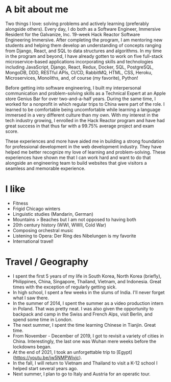 
# A bit about me

Two things I love: solving problems and actively learning (preferably alongside others). Every day, I do both as a Software Engineer, Immersive Resident for the Galvanize, Inc. 19-week Hack Reactor Software Engineering Immersive. After completing the program, I am mentoring new students and helping them develop an understanding of concepts ranging from Django, React, and SQL to data structures and algorithms. In my time in the program and beyond, I have already gotten to work on five full-stack microservice-based applications incorporating skills and technologies including JavaScript, Django, React, Redux, Docker, SQL, PostgreSQL, MongoDB, DDD, RESTful APIs, CI/CD, RabbitMQ, HTML, CSS, Heroku, Microservices, Monoliths, and, of course (my favorite), Python!

Before getting into software engineering, I built my interpersonal communication and problem-solving skills as a Technical Expert at an Apple store Genius Bar for over two-and-a-half years. During the same time, I worked for a nonprofit in which regular trips to China were part of the role. I learned to be comfortable being uncomfortable while learning a language immersed in a very different culture than my own. With my interest in the tech industry growing, I enrolled in the Hack Reactor program and have had great success in that thus far with a 99.75% average project and exam score.

These experiences and more have aided me in building a strong foundation for professional development in the web development industry. They have helped me better recognize my love of learning and problem-solving. These experiences have shown me that I can work hard and want to do that alongside an engineering team to build websites that give visitors a seamless and memorable experience.

# I like

- Fitness
- Frigid Chicago winters
- Linguistic studies (Mandarin, German)
- Mountains > Beaches but I am not opposed to having both
- 20th century history (WWI, WWII, Cold War)
- Composing orchestral music
- Listening to Opera: Der Ring des Nibelungen is my favorite
- International travel!

# Travel / Geography

- I spent the first 5 years of my life in South Korea, North Korea (briefly), Philippines, China, Singapore, Thailand, Vietnam, and Indonesia. Great times with the exception of regularly getting sick.
- In high school, I spent a few weeks in the slums of India. I'll never forget what I saw there.
- In the summer of 2014, I spent the summer as a video production intern in Poland. That was pretty neat. I was also given the opportunity to backpack and camp in the Swiss and French Alps, visit Berlin, and spend some time in London.
- The next summer, I spent the time learning Chinese in Tianjin. Great time.
- From November - December of 2019, I got to revisit a variety of cities in China. Interestingly, the last one was Wuhan mere weeks before the lockdowns began.
- At the end of 2021, I took an unforgettable trip to [Egypt] (https://youtu.be/jw5NMPWivjc).
- In the fall, I will return to Vietnam and Thailand to visit a K-12 school I helped start several years ago.
- Next summer, I plan to go to Italy and Austria for an operatic tour.
